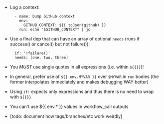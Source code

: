 * Log a context:
    ```
      - name: Dump GitHub context
        env:
          GITHUB_CONTEXT: ${{ toJson(github) }}
        run: echo "$GITHUB_CONTEXT" | jq
    ```

* Use a final dep that can have an array of optional `needs` (runs if success() or cancel() but not failure()):
    ```
      if: '!failure()'
      needs: [one, two, three]
    ```

* You _MUST_ use single quotes in all expressions (i.e. within `${{}}`)!

* In general, prefer use of `${{ env.MYVAR }}` over `$MYVAR` in `run` bodies (the former interpolates immediately and makes debugging WAY better)

* Using `if:` expects only expressions and thus there is no need to wrap with `${{}}`

* You can't use ${{ env.* }} values in workflow_call outputs

* [todo: document how tags/branches/etc work weirdly]
